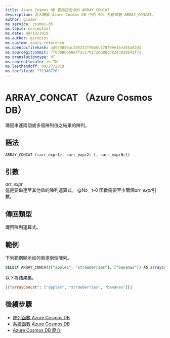 ```yaml
---
title: Azure Cosmos DB 查詢語言中的 ARRAY_CONCAT
description: 深入瞭解 Azure Cosmos DB 中的 SQL 系統函數 ARRAY_CONCAT。
author: ginamr
ms.service: cosmos-db
ms.topic: conceptual
ms.date: 09/13/2019
ms.author: girobins
ms.custom: query-reference
ms.openlocfilehash: ad973650ac205313f9045c170f99e15e385a82d1
ms.sourcegitcommit: 7f6d986a60eff2c170172bd8bcb834302bb41f71
ms.translationtype: MT
ms.contentlocale: zh-TW
ms.lasthandoff: 09/27/2019
ms.locfileid: "71348726"
---
```

# <a name="array_concat-azure-cosmos-db"></a>ARRAY_CONCAT （Azure Cosmos DB）
 傳回串連兩個或多個陣列值之結果的陣列。  
  
## <a name="syntax"></a>語法
  
```sql
ARRAY_CONCAT (<arr_expr1>, <arr_expr2> [, <arr_exprN>])  
```  
  
## <a name="arguments"></a>引數
  
*arr_expr*  
   這是要串連至其他值的陣列運算式。 @No__t-0 函數需要至少兩個*arr_expr*引數。  
  
## <a name="return-types"></a>傳回類型
  
  傳回陣列運算式。  
  
## <a name="examples"></a>範例
  
  下列範例顯示如何串連兩個陣列。  
  
```sql
SELECT ARRAY_CONCAT(["apples", "strawberries"], ["bananas"]) AS arrayConcat 
```  
  
 以下為結果集。  
  
```json
[{"arrayConcat": ["apples", "strawberries", "bananas"]}]  
```  
  

## <a name="next-steps"></a>後續步驟

- [陣列函數 Azure Cosmos DB](sql-query-array-functions.md)
- [系統函數 Azure Cosmos DB](sql-query-system-functions.md)
- [Azure Cosmos DB 簡介](introduction.md)
